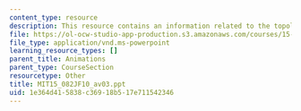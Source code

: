 ```yaml
---
content_type: resource
description: This resource contains an information related to the topological ordering.
file: https://ol-ocw-studio-app-production.s3.amazonaws.com/courses/15-082j-network-optimization-fall-2010/1e364d415838c36918b517e711542346_MIT15_082JF10_av03.ppt
file_type: application/vnd.ms-powerpoint
learning_resource_types: []
parent_title: Animations
parent_type: CourseSection
resourcetype: Other
title: MIT15_082JF10_av03.ppt
uid: 1e364d41-5838-c369-18b5-17e711542346
---
```

